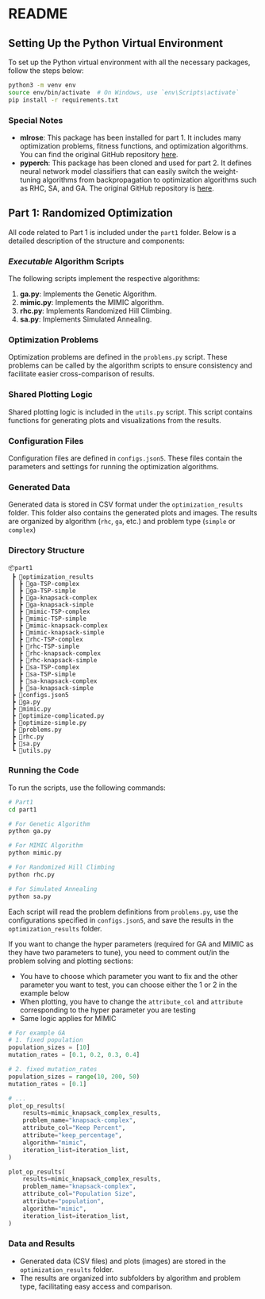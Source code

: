 # README

## Setting Up the Python Virtual Environment

To set up the Python virtual environment with all the necessary packages, follow the steps below:

```bash
python3 -m venv env
source env/bin/activate  # On Windows, use `env\Scripts\activate`
pip install -r requirements.txt
```

### Special Notes
- **mlrose**: This package has been installed for part 1. It includes many optimization problems, fitness functions, and optimization algorithms. You can find the original GitHub repository [here](https://github.com/gkhayes/mlrose).
- **pyperch**: This package has been cloned and used for part 2. It defines neural network model classifiers that can easily switch the weight-tuning algorithms from backpropagation to optimization algorithms such as RHC, SA, and GA. The original GitHub repository is [here](https://github.com/EpistasisLab/pyperch).

## Part 1: Randomized Optimization

All code related to Part 1 is included under the `part1` folder. Below is a detailed description of the structure and components:

### *Executable* Algorithm Scripts
The following scripts implement the respective algorithms:
1. **ga.py**: Implements the Genetic Algorithm.
2. **mimic.py**: Implements the MIMIC algorithm.
3. **rhc.py**: Implements Randomized Hill Climbing.
4. **sa.py**: Implements Simulated Annealing.

### Optimization Problems
Optimization problems are defined in the `problems.py` script. These problems can be called by the algorithm scripts to ensure consistency and facilitate easier cross-comparison of results.

### Shared Plotting Logic
Shared plotting logic is included in the `utils.py` script. This script contains functions for generating plots and visualizations from the results.

### Configuration Files
Configuration files are defined in `configs.json5`. These files contain the parameters and settings for running the optimization algorithms.

### Generated Data
Generated data is stored in CSV format under the `optimization_results` folder. This folder also contains the generated plots and images. The results are organized by algorithm (`rhc`, `ga`, etc.) and problem type (`simple` or `complex`)

### Directory Structure

```plaintext
📦part1
 ┣ 📂optimization_results
 ┃ ┣ 📂ga-TSP-complex
 ┃ ┣ 📂ga-TSP-simple
 ┃ ┣ 📂ga-knapsack-complex
 ┃ ┣ 📂ga-knapsack-simple
 ┃ ┣ 📂mimic-TSP-complex
 ┃ ┣ 📂mimic-TSP-simple
 ┃ ┣ 📂mimic-knapsack-complex
 ┃ ┣ 📂mimic-knapsack-simple
 ┃ ┣ 📂rhc-TSP-complex
 ┃ ┣ 📂rhc-TSP-simple
 ┃ ┣ 📂rhc-knapsack-complex
 ┃ ┣ 📂rhc-knapsack-simple
 ┃ ┣ 📂sa-TSP-complex
 ┃ ┣ 📂sa-TSP-simple
 ┃ ┣ 📂sa-knapsack-complex
 ┃ ┣ 📂sa-knapsack-simple
 ┣ 📜configs.json5
 ┣ 📜ga.py
 ┣ 📜mimic.py
 ┣ 📜optimize-complicated.py
 ┣ 📜optimize-simple.py
 ┣ 📜problems.py
 ┣ 📜rhc.py
 ┣ 📜sa.py
 ┗ 📜utils.py
```

### Running the Code
To run the scripts, use the following commands:

```bash
# Part1
cd part1

# For Genetic Algorithm
python ga.py

# For MIMIC Algorithm
python mimic.py

# For Randomized Hill Climbing
python rhc.py

# For Simulated Annealing
python sa.py
```

Each script will read the problem definitions from `problems.py`, use the configurations specified in `configs.json5`, and save the results in the `optimization_results` folder.

If you want to change the hyper parameters (required for GA and MIMIC as they have two parameters to tune), you need to comment out/in the problem solving and plotting sections:
- You have to choose which parameter you want to fix and the other parameter you want to test, you can choose either the 1 or 2 in the example below
- When plotting, you have to change the `attribute_col` and `attribute` corresponding to the hyper parameter you are testing
- Same logic applies for MIMIC

```python
# For example GA
# 1. fixed population
population_sizes = [10]
mutation_rates = [0.1, 0.2, 0.3, 0.4]

# 2. fixed mutation_rates
population_sizes = range(10, 200, 50)
mutation_rates = [0.1]

# ...
plot_op_results(
    results=mimic_knapsack_complex_results,
    problem_name="knapsack-complex",
    attribute_col="Keep Percent",
    attribute="keep_percentage",
    algorithm="mimic",
    iteration_list=iteration_list,
)

plot_op_results(
    results=mimic_knapsack_complex_results,
    problem_name="knapsack-complex",
    attribute_col="Population Size",
    attribute="population",
    algorithm="mimic",
    iteration_list=iteration_list,
)
```

### Data and Results
- Generated data (CSV files) and plots (images) are stored in the `optimization_results` folder.
- The results are organized into subfolders by algorithm and problem type, facilitating easy access and comparison.